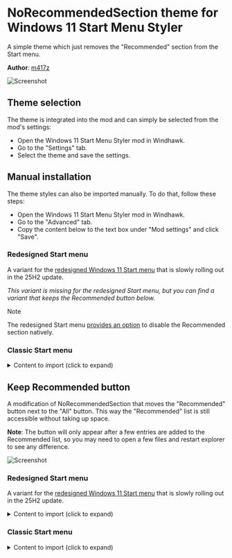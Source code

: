 # NoRecommendedSection theme for Windows 11 Start Menu Styler

A simple theme which just removes the "Recommended" section from the Start menu.

**Author**: [m417z](https://github.com/m417z)

![Screenshot](screenshot.png)

## Theme selection

The theme is integrated into the mod and can simply be selected from the mod's
settings:

* Open the Windows 11 Start Menu Styler mod in Windhawk.
* Go to the "Settings" tab.
* Select the theme and save the settings.

## Manual installation

The theme styles can also be imported manually. To do that, follow these steps:

* Open the Windows 11 Start Menu Styler mod in Windhawk.
* Go to the "Advanced" tab.
* Copy the content below to the text box under "Mod settings" and click "Save".

### Redesigned Start menu

A variant for the [redesigned Windows 11 Start
menu](https://microsoft.design/articles/start-fresh-redesigning-windows-start-menu/)
that is slowly rolling out in the 25H2 update.

*This variant is missing for the redesigned Start menu, but you can find a
variant that keeps the Recommended button below.*

> [!NOTE]
> The redesigned Start menu [provides an
> option](https://www.windowslatest.com/2025/06/15/remove-turn-off-windows-11-start-menu-recommended-section-version-24h2/)
> to disable the Recommended section natively.

### Classic Start menu

<details>
<summary>Content to import (click to expand)</summary>

```json
{
  "controlStyles[0].target": "Windows.UI.Xaml.Controls.Grid#TopLevelSuggestionsListHeader",
  "controlStyles[0].styles[0]": "Visibility=Collapsed",
  "controlStyles[1].target": "Windows.UI.Xaml.Controls.Grid#NoTopLevelSuggestionsText",
  "controlStyles[1].styles[0]": "Visibility=Collapsed",
  "controlStyles[2].target": "Windows.UI.Xaml.Controls.Grid#TopLevelSuggestionsContainer",
  "controlStyles[2].styles[0]": "Visibility=Collapsed",
  "controlStyles[3].target": "Windows.UI.Xaml.Controls.Grid#ShowMoreSuggestions",
  "controlStyles[3].styles[0]": "Visibility=Collapsed",
  "controlStyles[4].target": "StartMenu.PinnedList",
  "controlStyles[4].styles[0]": "Height=504"
}
```
</details>

## Keep Recommended button

A modification of NoRecommendedSection that moves the "Recommended" button next
to the "All" button. This way the "Recommended" list is still accessible without
taking up space.

**Note**: The button will only appear after a few entries are added to the
Recommended list, so you may need to open a few files and restart explorer to
see any difference.

![Screenshot](screenshot-with-button.png)

### Redesigned Start menu

A variant for the [redesigned Windows 11 Start
menu](https://microsoft.design/articles/start-fresh-redesigning-windows-start-menu/)
that is slowly rolling out in the 25H2 update.

<details>
<summary>Content to import (click to expand)</summary>

```json
{
  "controlStyles[0].target": "Windows.UI.Xaml.Controls.Grid#TopLevelSuggestionsListHeader",
  "controlStyles[0].styles[0]": "Visibility=Collapsed",
  "controlStyles[1].target": "Windows.UI.Xaml.Controls.Grid#NoTopLevelSuggestionsText",
  "controlStyles[1].styles[0]": "Height=0",
  "controlStyles[2].target": "Windows.UI.Xaml.Controls.Grid#ShowMoreSuggestions",
  "controlStyles[2].styles[0]": "RenderTransform:=<TranslateTransform Y=\"8\"/>",
  "controlStyles[3].target": "Windows.UI.Xaml.Controls.Button#ShowMoreSuggestionsButton > Grid > Windows.UI.Xaml.Controls.ContentPresenter > Windows.UI.Xaml.Controls.StackPanel > Windows.UI.Xaml.Controls.TextBlock",
  "controlStyles[3].styles[0]": "Text=Recommended",
  "controlStyles[4].target": "Grid#TopLevelSuggestionsRoot > Grid[2] ",
  "controlStyles[4].styles[0]": "MinHeight=0",
  "controlStyles[5].target": "Grid#TopLevelSuggestionsRoot",
  "controlStyles[5].styles[0]": "Grid.Row=0",
  "controlStyles[6].target": "Windows.UI.Xaml.Controls.GridView#RecommendedList",
  "controlStyles[6].styles[0]": "Visibility=Collapsed",
  "controlStyles[7].target": "TextBlock#PinnedListHeaderText",
  "controlStyles[7].styles[0]": "RenderTransform:=<TranslateTransform Y=\"8\"/>",
  "controlStyles[8].target": "GridView",
  "controlStyles[8].styles[0]": "Margin=0,-8,0,0",
  "controlStyles[9].target": "Microsoft.UI.Xaml.Controls.DropDownButton",
  "controlStyles[9].styles[0]": "RenderTransform:=<TranslateTransform Y=\"-5\" />",
  "controlStyles[10].target": "Grid#TopLevelHeader > Grid[2] > Button",
  "controlStyles[10].styles[0]": "RenderTransform:=<TranslateTransform X=\"-135\" />"
}
```
</details>

### Classic Start menu

<details>
<summary>Content to import (click to expand)</summary>

```json
{
  "controlStyles[0].target": "Windows.UI.Xaml.Controls.Grid#TopLevelSuggestionsListHeader",
  "controlStyles[0].styles[0]": "Visibility=Collapsed",
  "controlStyles[1].target": "Windows.UI.Xaml.Controls.Grid#NoTopLevelSuggestionsText",
  "controlStyles[1].styles[0]": "Height=0",
  "controlStyles[2].target": "Windows.UI.Xaml.Controls.Grid#TopLevelSuggestionsContainer",
  "controlStyles[2].styles[0]": "Height=0",
  "controlStyles[3].target": "Windows.UI.Xaml.Controls.Grid#ShowMoreSuggestions",
  "controlStyles[3].styles[0]": "RenderTransform:=<TranslateTransform Y=\"-572\" X=\"-55\" />",
  "controlStyles[4].target": "StartMenu.PinnedList",
  "controlStyles[4].styles[0]": "Height=504",
  "controlStyles[5].target": "Windows.UI.Xaml.Controls.Grid#ShowMoreSuggestions > Windows.UI.Xaml.Controls.Button > Windows.UI.Xaml.Controls.ContentPresenter > Windows.UI.Xaml.Controls.StackPanel > Windows.UI.Xaml.Controls.TextBlock",
  "controlStyles[5].styles[0]": "Text=Recommended"
}
```
</details>
